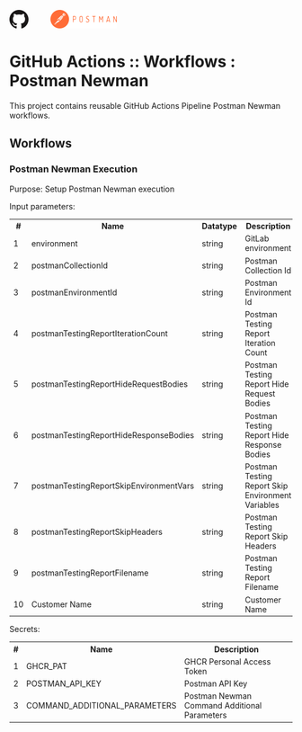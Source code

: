 ![GitHub Logo](images/GitHub_Logo_h33.png)&nbsp;&nbsp;&nbsp;&nbsp;&nbsp;&nbsp;&nbsp;&nbsp;&nbsp;&nbsp;![Postman Logo](images/Postman-Logo-h33.png)
# GitHub Actions :: Workflows : Postman Newman

This project contains reusable GitHub Actions Pipeline Postman Newman workflows.

## Workflows
### Postman Newman Execution
Purpose: Setup Postman Newman execution

Input parameters:

<table>
  <tr>
    <th>#</th>
    <th>Name</th>
    <th>Datatype</th>
    <th>Description</th>
  </tr>
  <tr>
    <td>1</td>
    <td>environment</td>
    <td>string</td>
    <td>GitLab environment</td>
  </tr>    

  <tr>
    <td>2</td>
    <td>postmanCollectionId</td>
    <td>string</td>
    <td>Postman Collection Id</td>
  </tr>
  <tr>
    <td>3</td>
    <td>postmanEnvironmentId</td>
    <td>string</td>
    <td>Postman Environment Id</td>
  </tr>
  <tr>
    <td>4</td>
    <td>postmanTestingReportIterationCount</td>
    <td>string</td>
    <td>Postman Testing Report Iteration Count</td>
  </tr>
  <tr>
    <td>5</td>
    <td>postmanTestingReportHideRequestBodies</td>
    <td>string</td>
    <td>Postman Testing Report Hide Request Bodies</td>
  </tr>
  <tr>
    <td>6</td>
    <td>postmanTestingReportHideResponseBodies</td>
    <td>string</td>
    <td>Postman Testing Report Hide Response Bodies</td>
  </tr>
  <tr>
    <td>7</td>
    <td>postmanTestingReportSkipEnvironmentVars</td>
    <td>string</td>
    <td>Postman Testing Report Skip Environment Variables</td>
  </tr>
  <tr>
    <td>8</td>
    <td>postmanTestingReportSkipHeaders</td>
    <td>string</td>
    <td>Postman Testing Report Skip Headers</td>
  </tr>
  <tr>
    <td>9</td>
    <td>postmanTestingReportFilename</td>
    <td>string</td>
    <td>Postman Testing Report Filename</td>
  </tr>
  <tr>
    <td>10</td>
    <td>Customer Name</td>
    <td>string</td>
    <td>Customer Name</td>
  </tr>
</table>

Secrets:

<table>
  <tr>
    <th>#</th>
    <th>Name</th>
    <th>Description</th>
  </tr>
  <tr>
    <td>1</td>
    <td>GHCR_PAT</td>
    <td>GHCR Personal Access Token</td>
  </tr>
  <tr>
    <td>2</td>
    <td>POSTMAN_API_KEY</td>
    <td>Postman API Key</td>
  </tr>
  <tr>
    <td>3</td>
    <td>COMMAND_ADDITIONAL_PARAMETERS</td>
    <td>Postman Newman Command Additional Parameters</td>
  </tr>
</table>